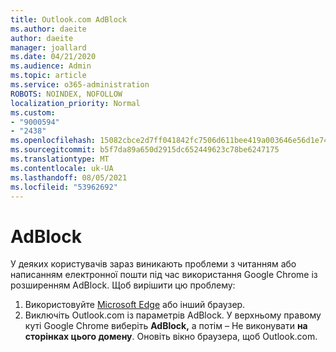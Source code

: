 ```yaml
---
title: Outlook.com AdBlock
ms.author: daeite
author: daeite
manager: joallard
ms.date: 04/21/2020
ms.audience: Admin
ms.topic: article
ms.service: o365-administration
ROBOTS: NOINDEX, NOFOLLOW
localization_priority: Normal
ms.custom:
- "9000594"
- "2438"
ms.openlocfilehash: 15082cbce2d7ff041842fc7506d611bee419a003646e56d1e7488981dd4d7020
ms.sourcegitcommit: b5f7da89a650d2915dc652449623c78be6247175
ms.translationtype: MT
ms.contentlocale: uk-UA
ms.lasthandoff: 08/05/2021
ms.locfileid: "53962692"
---
```

# <a name="adblock"></a>AdBlock

У деяких користувачів зараз виникають проблеми з читанням або написанням електронної пошти під час використання Google Chrome із розширенням AdBlock. Щоб вирішити цю проблему:

1. Використовуйте [Microsoft Edge](https://www.microsoft.com/windows/microsoft-edge) або інший браузер.
1. Виключіть Outlook.com із параметрів AdBlock. У верхньому правому куті Google Chrome виберіть **AdBlock,** а потім – Не виконувати **на сторінках цього домену**. Оновіть вікно браузера, щоб Outlook.com.